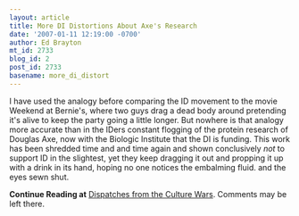 ```yaml
---
layout: article
title: More DI Distortions About Axe's Research
date: '2007-01-11 12:19:00 -0700'
author: Ed Brayton
mt_id: 2733
blog_id: 2
post_id: 2733
basename: more_di_distort
---
```

I have used the analogy before comparing the ID movement to the movie Weekend at Bernie's, where two guys drag a dead body around pretending it's alive to keep the party going a little longer. But nowhere is that analogy more accurate than in the IDers constant flogging of the protein research of Douglas Axe, now with the Biologic Institute that the DI is funding. This work has been shredded time and and time again and shown conclusively _not_ to support ID in the slightest, yet they keep dragging it out and propping it up with a drink in its hand, hoping no one notices the embalming fluid. and the eyes sewn shut.

**Continue Reading at** [Dispatches from the Culture Wars](http://scienceblogs.com/dispatches/2007/01/more_di_lies_about_axes_resear_1.php). Comments may be left there.
